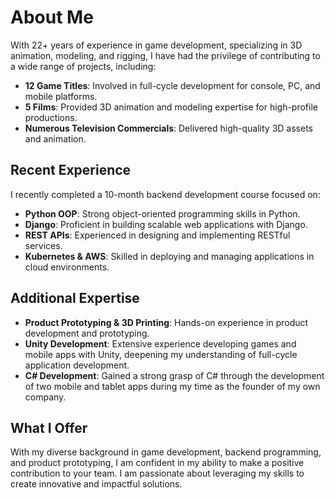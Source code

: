 # About Me

With 22+ years of experience in game development, specializing in 3D animation, modeling, and rigging, I have had the privilege of contributing to a wide range of projects, including:

- **12 Game Titles**: Involved in full-cycle development for console, PC, and mobile platforms.
- **5 Films**: Provided 3D animation and modeling expertise for high-profile productions.
- **Numerous Television Commercials**: Delivered high-quality 3D assets and animation.

## Recent Experience

I recently completed a 10-month backend development course focused on:

- **Python OOP**: Strong object-oriented programming skills in Python.
- **Django**: Proficient in building scalable web applications with Django.
- **REST APIs**: Experienced in designing and implementing RESTful services.
- **Kubernetes & AWS**: Skilled in deploying and managing applications in cloud environments.

## Additional Expertise

- **Product Prototyping & 3D Printing**: Hands-on experience in product development and prototyping.
- **Unity Development**: Extensive experience developing games and mobile apps with Unity, deepening my understanding of full-cycle application development.
- **C# Development**: Gained a strong grasp of C# through the development of two mobile and tablet apps during my time as the founder of my own company.

## What I Offer

With my diverse background in game development, backend programming, and product prototyping, I am confident in my ability to make a positive contribution to your team. I am passionate about leveraging my skills to create innovative and impactful solutions.

